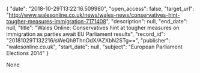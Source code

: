 {
  "date": "2018-10-29T13:22:16.509980", 
  "open_access": false, 
  "target_url": "http://www.walesonline.co.uk/news/wales-news/conservatives-hint-tougher-measures-immigration-7171408", 
  "description": null, 
  "end_date": null, 
  "title": "Wales Online: Conservatives hint at tougher measures on immigration as parties await EU Parliament results", 
  "record_id": "20181029T132216/sWeQh9ThnOdX/AZXbN2STg==", 
  "publisher": "walesonline.co.uk", 
  "start_date": null, 
  "subject": "European Parliament Elections 2014"
}

None